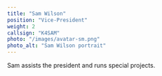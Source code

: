 ```yaml
---
title: "Sam Wilson"
position: "Vice-President"
weight: 2
callsign: "K4SAM"
photo: "/images/avatar-sm.png"
photo_alt: "Sam Wilson portrait"
---
```


Sam assists the president and runs special projects.
